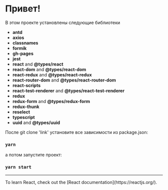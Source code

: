 # Привет!

В этом проекте установлены следующие библиотеки

- **antd**
- **axios**
- **classnames**
- **formik**
- **gh-pages**
- **jest**
- **react** and **@types/react**
- **react-dom** and **@types/react-dom**
- **react-redux** and **@types/react-redux**
- **react-router-dom** and **@types/react-router-dom**
- **react-scripts**
- **react-test-renderer** and **@types/react-test-renderer**
- **redux**
- **redux-form** and **@types/redux-form**
- **redux-thunk**
- **reselect**
- **typescript**
- **uuid** and **@types/uuid**

После git clone 'link' установите все зависимости из package.json:

### `yarn`

а потом запустите проект:

### `yarn start`

<hr>
To learn React, check out the [React documentation](https://reactjs.org/).
